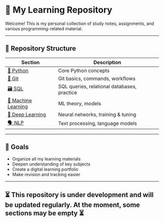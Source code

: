 # 🧠 My Learning Repository

Welcome! This is my personal collection of study notes, assignments, and various programming-related material.

---

## 📂 Repository Structure

| Section | Description |
|--------|-------------|
| [🐍 Python](./PYTHON/README.md) | Core Python concepts |
| [🌿 Git](./git/README.md) | Git basics, commands, workflows |
| [🗃️ SQL](./sql/README.md) | SQL queries, relational databases, practice |
| [🧠 Machine Learning](./ml/README.md) | ML theory, models |
| [🧬 Deep Learning](./dl/README.md) | Neural networks, training & tuning |
| [🗣️ NLP](./nlp/README.md) | Text processing, language models |

---

## 🎯 Goals

- Organize all my learning materials
- Deepen understanding of key subjects
- Create a digital learning portfolio
- Make revision and tracking easier

---



## ⏳ This repository is under development and will be updated regularly. At the moment, some sections may be empty ⏳
